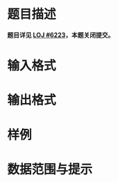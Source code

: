
# 题目描述

**题目详见 [LOJ #6223](https://loj.ac/problem/6223)，本题关闭提交。**

# 输入格式



# 输出格式



# 样例



# 数据范围与提示



